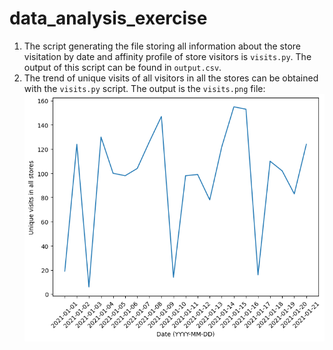 # data_analysis_exercise

1. The script generating the file storing all information about the store visitation by date and affinity profile of store visitors is `visits.py`. The output of this script can be found in `output.csv`.
2. The trend of unique visits of all visitors in all the stores can be obtained with the `visits.py` script. The output is the `visits.png` file: 
![Visits trend](https://github.com/amontoli/data_analysis_exercise/blob/main/visits.png)
